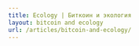 ```yaml
---
title: Ecology | Биткоин и экология
layout: bitcoin and ecology
url: /articles/bitcoin-and-ecology/
---
```


